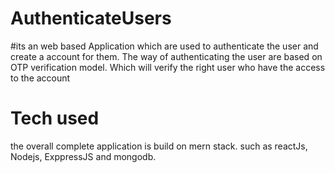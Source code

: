 # AuthenticateUsers
#its an web based Application which are used to authenticate the user and create a account for them.
The way of authenticating the user are based on OTP verification model.
Which will verify the right user who have the access to the account


# Tech used 
the overall complete application is build on mern stack.
such as reactJs, Nodejs, ExppressJS and mongodb.
